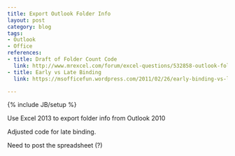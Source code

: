 ```yaml
---
title: Export Outlook Folder Info
layout: post
category: blog
tags:
- Outlook
- Office
references:
- title: Draft of Folder Count Code
  link: http://www.mrexcel.com/forum/excel-questions/532858-outlook-folders-mail-count.html
- title: Early vs Late Binding
  link: https://msofficefun.wordpress.com/2011/02/26/early-binding-vs-late-binding-in-office-vba/

---
```

{% include JB/setup %}

Use Excel 2013 to export folder info from Outlook 2010

Adjusted code for late binding.

Need to post the spreadsheet (?)
